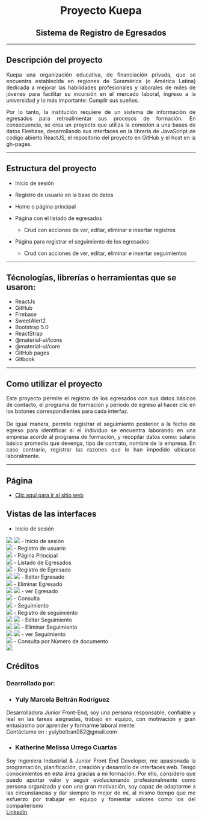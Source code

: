 <h1 align="center"><strong>Proyecto Kuepa</strong></h1>
<h2 align="center"> <strong>Sistema de Registro de Egresados</strong></h2>

***

##  Descripción del proyecto
<p align="justify">Kuepa una organización educativa, de financiación privada, que se encuentra establecida en regiones de  Suramérica (o América Latina) dedicada a mejorar las habilidades profesionales y laborales de miles de jóvenes para facilitar su incursión en el mercado laboral, ingreso a la universidad y lo más importante: Cumplir sus sueños.</p>

<p align="justify"> Por lo tanto, la institución requiere de un sistema de información de egresados para retroalimentar sus procesos de formación. En consecuencia, se crea un proyecto que utiliza la conexión a una bases de datos Firebase, desarrollando sus interfaces en la librería de JavaScript de código abierto ReactJS, el repositorio del proyecto en GitHub y el host en la gh-pages.
</p>

***
##  Estructura del proyecto
+   Inicio de sesión

+   Registro de usuario en la base de datos

+   Home o página principal

+   Página con el listado de egresados
    -   Crud con acciones de ver, editar, eliminar e insertar registros

+   Página para registrar el seguimiento de los egresados
    -   Crud con acciones de ver, editar, eliminar e insertar seguimientos
***
##  Técnologías, librerías o herramientas que se usaron:
-   ReactJs
-   GitHub
-   Firebase
-   SweetAlert2
-   Bootstrap 5.0  
-   ReactStrap
-   @material-ui/icons
-   @material-ui/core
-   GitHub pages
-   Gitbook

*******

## Como utilizar el proyecto
<p  align="justify">Este proyecto permite el registro de los egresados con sus datos básicos de contacto, el programa de formación y periodo de egreso al hacer clic en los botones correspondientes para cada interfaz.<br></br> De igual manera, permite registrar el seguimiento posterior a la fecha de egreso para identificar si el individuo se encuentra laborando en una empresa acorde al programa de formación, y recopilar datos como: salario básico promedio que devenga, tipo de contrato, nombre de la empresa. En caso contrario, registrar las razones que le han impedido ubicarse laboralmente.</p>

***

##  Página
- [Clic aquí para ir al sitio web](https://www.google.com/search?q=que+es+react&oq=que+es+react&aqs=chrome..69i57j0i512l4j69i60j69i61l2.3648j1j1&sourceid=chrome&ie=UTF-8)

##  Vistas de las interfaces
-   Inicio de sesión<br>
<img src="/src/assets/img/viniciosesion.png">
<img src="/src/assets/img/viniciosesion_alert.png">
-   Inicio de sesión<br>
<img src="/src/assets/img/vcerrarsesion.png">
-   Registro de usuario<br>
    <img src="/src/assets/img/vregistrarse.png">
 -   Página Principal<br>
    <img src="/src/assets/img/vpaginaprincipal.jpeg">
-   Listado de Egresados<br>
    <img src="/src/assets/img/vlistaegresados.png">
    -   Registro de Egresado<br>
        <img src="/src/assets/img/vlistaegresados_nuevoregistro.png">
        <img src="/src/assets/img/vlistaegresados_nuevoregistrodos.png">
    -   Editar Egresado<br>
        <img src="/src/assets/img/vlistaegresados_editar.png">
    -   Eliminar Egresado<br>
        <img src="/src/assets/img/vlistaegresados_eliminaruno.png">
        <img src="/src/assets/img/vlistaegresados_eliminardos.png">
    -   ver Egresado<br>
        <img src="/src/assets/img/vlistaegresados_ver.png">
    -   Consulta<br>
        <img src="/src/assets/img/vlistaegresados_consultaexiste.png">
-   Seguimiento<br>
    <img src="/src/assets/img/vseguimiento.jpeg">
    -   Registro de seguimiento<br>
        <img src="/src/assets/img/vseguimiento_registrar.jpeg">
        <img src="/src/assets/img/vseguimiento_registrardos.jpeg">
    -   Editar Seguimiento<br>
         <img src="/src/assets/img/vseguimiento_registrar.jpeg">
        <img src="/src/assets/img/vseguimiento_registrardos.jpeg">
    -   Eliminar Seguimiento<br>
        <img src="/src/assets/img/vseguimiento_eliminaruno.png">
        <img src="/src/assets/img/vseguimiento_eliminardos.png">
    -   ver Seguimiento<br>
        <img src="/src/assets/img/vseguimiento_ver.jpeg">
    -   Consulta por Número de documento<br>
        <img src="/src/assets/img/vseguimiento_consulta.jpeg">

##  Créditos 
### Dearrollado por:
-   <h3>Yuly Marcela Beltrán Rodríguez</h3>
<p align="justify">Desarrolladora Junior Front-End, soy una persona responsable, confiable y leal en las tareas asignadas, trabajo en equipo, con motivación y gran entusiasmo por aprender y formarme laboral mente.<br>
Contáctame en : yulybeltran082@gmail.com</p>

-   <h3>Katherine Melissa Urrego Cuartas </h3>
<p align="justify">Soy Ingeniera Industrial & Junior Front End Developer, me apasionada la programación, planificación, creación y desarrollo de interfaces web. Tengo conocimientos en esta área gracias a mi formación. Por ello, considero que puedo aportar valor y seguir evolucionando profesionalmente como persona organizada y con una gran motivación, soy capaz de adaptarme a las circunstancias y dar siempre lo mejor de mí, al mismo tiempo que me esfuerzo por trabajar en equipo y fomentar valores como los del compañerismo <br>
<a href="www.linkedin.com/in/katherine-melissa-u-a9a95892">Linkedin</a></p>
